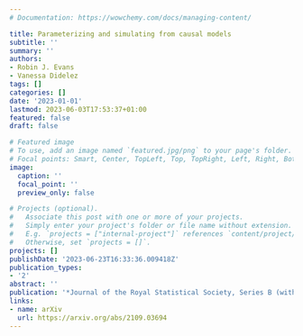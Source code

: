 ```yaml
---
# Documentation: https://wowchemy.com/docs/managing-content/

title: Parameterizing and simulating from causal models
subtitle: ''
summary: ''
authors:
- Robin J. Evans
- Vanessa Didelez
tags: []
categories: []
date: '2023-01-01'
lastmod: 2023-06-03T17:53:37+01:00
featured: false
draft: false

# Featured image
# To use, add an image named `featured.jpg/png` to your page's folder.
# Focal points: Smart, Center, TopLeft, Top, TopRight, Left, Right, BottomLeft, Bottom, BottomRight.
image:
  caption: ''
  focal_point: ''
  preview_only: false

# Projects (optional).
#   Associate this post with one or more of your projects.
#   Simply enter your project's folder or file name without extension.
#   E.g. `projects = ["internal-project"]` references `content/project/deep-learning/index.md`.
#   Otherwise, set `projects = []`.
projects: []
publishDate: '2023-06-23T16:33:36.009418Z'
publication_types:
- '2'
abstract: ''
publication: '*Journal of the Royal Statistical Society, Series B (with discussion)*'
links:
- name: arXiv
  url: https://arxiv.org/abs/2109.03694
---
```

